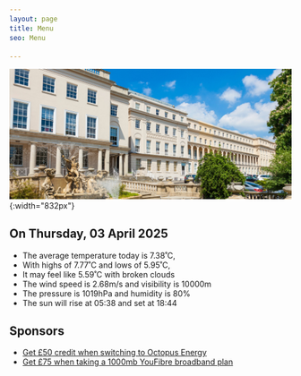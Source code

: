 ```yaml
---
layout: page
title: Menu
seo: Menu

---
```


![Logo](/images/logo.jpg){:width="832px"}

<!-- weather_marker starts -->
## On Thursday, 03 April 2025

- The average temperature today is 7.38˚C,
- With highs of 7.77˚C and lows of 5.95˚C,
- It may feel like 5.59˚C with broken clouds
- The wind speed is 2.68m/s and visibility is 10000m
- The pressure is 1019hPa and humidity is 80%
- The sun will rise at 05:38 and set at 18:44

<!-- weather_marker ends -->

## Sponsors

- [Get £50 credit when switching to Octopus Energy](https://bit.ly/3oD1nnS)
- [Get £75 when taking a 1000mb YouFibre broadband plan](https://aklam.io/91zWhU?)



